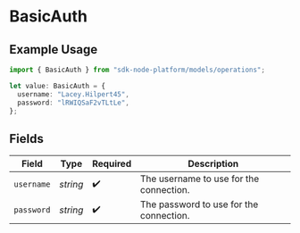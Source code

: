 # BasicAuth

## Example Usage

```typescript
import { BasicAuth } from "sdk-node-platform/models/operations";

let value: BasicAuth = {
  username: "Lacey.Hilpert45",
  password: "lRWIQSaF2vTLtLe",
};
```

## Fields

| Field                                   | Type                                    | Required                                | Description                             |
| --------------------------------------- | --------------------------------------- | --------------------------------------- | --------------------------------------- |
| `username`                              | *string*                                | :heavy_check_mark:                      | The username to use for the connection. |
| `password`                              | *string*                                | :heavy_check_mark:                      | The password to use for the connection. |